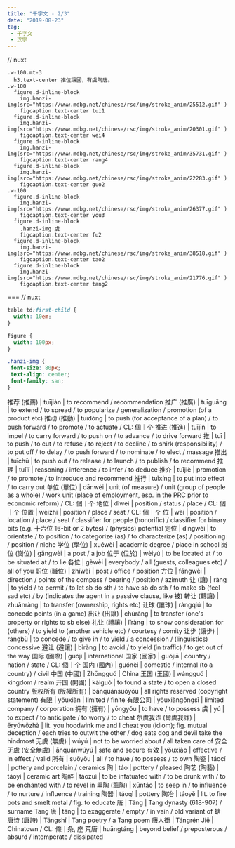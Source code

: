 ```yaml
---
title: "千字文 - 2/3"
date: "2019-08-23"
tag: 
 - 千字文
 - 汉字
---
```

// nuxt

```pug
.w-100.mt-3
  h3.text-center 推位讓國，有虞陶唐。
.w-100
  figure.d-inline-block
    img.hanzi-img(src="https://www.mdbg.net/chinese/rsc/img/stroke_anim/25512.gif" )
    figcaption.text-center tui1
  figure.d-inline-block
    img.hanzi-img(src="https://www.mdbg.net/chinese/rsc/img/stroke_anim/20301.gif" )
    figcaption.text-center wei4
  figure.d-inline-block
    img.hanzi-img(src="https://www.mdbg.net/chinese/rsc/img/stroke_anim/35731.gif" )
    figcaption.text-center rang4
  figure.d-inline-block
    img.hanzi-img(src="https://www.mdbg.net/chinese/rsc/img/stroke_anim/22283.gif" )
    figcaption.text-center guo2
.w-100
  figure.d-inline-block
    img.hanzi-img(src="https://www.mdbg.net/chinese/rsc/img/stroke_anim/26377.gif" )
    figcaption.text-center you3
  figure.d-inline-block
    .hanzi-img 虞
    figcaption.text-center fu2
  figure.d-inline-block
    img.hanzi-img(src="https://www.mdbg.net/chinese/rsc/img/stroke_anim/38518.gif" )
    figcaption.text-center tao2
  figure.d-inline-block
    img.hanzi-img(src="https://www.mdbg.net/chinese/rsc/img/stroke_anim/21776.gif" )
    figcaption.text-center tang2
```

===
// nuxt

```css
table td:first-child {
  width: 10em;
}

figure {
  width: 100px;
}

.hanzi-img {
 font-size: 80px;
 text-align: center;
 font-family: san;
}
```

推荐 (推薦) | tuījiàn | to recommend / recommendation
推广 (推廣) | tuīguǎng | to extend / to spread / to popularize / generalization / promotion (of a product etc)
推动 (推動) | tuīdòng | to push (for acceptance of a plan) / to push forward / to promote / to actuate / CL: 個｜个
推进 (推進) | tuījìn | to impel / to carry forward / to push on / to advance / to drive forward
推 | tuī | to push / to cut / to refuse / to reject / to decline / to shirk (responsibility) / to put off / to delay / to push forward / to nominate / to elect / massage
推出 | tuīchū | to push out / to release / to launch / to publish / to recommend
推理 | tuīlǐ | reasoning / inference / to infer / to deduce
推介 | tuījiè | promotion / to promote / to introduce and recommend
推行 | tuīxíng | to put into effect / to carry out
单位 (單位) | dānwèi | unit (of measure) / unit (group of people as a whole) / work unit (place of employment, esp. in the PRC prior to economic reform) / CL: 個｜个
地位 | dìwèi | position / status / place / CL: 個｜个
位置 | wèizhi | position / place / seat / CL: 個｜个
位 | wèi | position / location / place / seat / classifier for people (honorific) / classifier for binary bits (e.g. 十六位 16-bit or 2 bytes) / (physics) potential
定位 | dìngwèi | to orientate / to position / to categorize (as) / to characterize (as) / positioning / position / niche
学位 (學位) | xuéwèi | academic degree / place in school
岗位 (崗位) | gǎngwèi | a post / a job
位于 (位於) | wèiyú | to be located at / to be situated at / to lie
各位 | gèwèi | everybody / all (guests, colleagues etc) / all of you
职位 (職位) | zhíwèi | post / office / position
方位 | fāngwèi | direction / points of the compass / bearing / position / azimuth
让 (讓) | ràng | to yield / to permit / to let sb do sth / to have sb do sth / to make sb (feel sad etc) / by (indicates the agent in a passive clause, like 被)
转让 (轉讓) | zhuǎnràng | to transfer (ownership, rights etc)
让球 (讓球) | ràngqiú | to concede points (in a game)
出让 (出讓) | chūràng | to transfer (one's property or rights to sb else)
礼让 (禮讓) | lǐràng | to show consideration for (others) / to yield to (another vehicle etc) / courtesy / comity
让步 (讓步) | ràngbù | to concede / to give in / to yield / a concession / (linguistics) concessive
避让 (避讓) | bìràng | to avoid / to yield (in traffic) / to get out of the way
国际 (國際) | guójì | international
国家 (國家) | guójiā | country / nation / state / CL: 個｜个
国内 (國內) | guónèi | domestic / internal (to a country) / civil
中国 (中國) | Zhōngguó | China
王国 (王國) | wángguó | kingdom / realm
开国 (開國) | kāiguó | to found a state / to open a closed country
版权所有 (版權所有) | bǎnquánsuǒyǒu | all rights reserved (copyright statement)
有限 | yǒuxiàn | limited / finite
有限公司 | yǒuxiàngōngsī | limited company / corporation
拥有 (擁有) | yōngyǒu | to have / to possess
虞 | yú | to expect / to anticipate / to worry / to cheat
尔虞我诈 (爾虞我詐) | ěryúwǒzhà | lit. you hoodwink me and I cheat you (idiom); fig. mutual deception / each tries to outwit the other / dog eats dog and devil take the hindmost
无虞 (無虞) | wúyú | not to be worried about / all taken care of
安全无虞 (安全無虞) | ānquánwúyú | safe and secure
有效 | yǒuxiào | effective / in effect / valid
所有 | suǒyǒu | all / to have / to possess / to own
陶瓷 | táocí | pottery and porcelain / ceramics
陶 | táo | pottery / pleased
陶艺 (陶藝) | táoyì | ceramic art
陶醉 | táozuì | to be infatuated with / to be drunk with / to be enchanted with / to revel in
熏陶 (薰陶) | xūntáo | to seep in / to influence / to nurture / influence / training
陶器 | táoqì | pottery
陶冶 | táoyě | lit. to fire pots and smelt metal / fig. to educate
唐 | Táng | Tang dynasty (618-907) / surname Tang
唐 | táng | to exaggerate / empty / in vain / old variant of 螗
唐诗 (唐詩) | Tángshī | Tang poetry / a Tang poem
唐人街 | Tángrén Jiē | Chinatown / CL: 條｜条, 座
荒唐 | huāngtáng | beyond belief / preposterous / absurd / intemperate / dissipated
